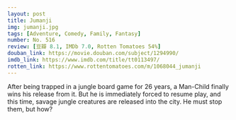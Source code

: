 ```yaml
---
layout: post 
title: Jumanji
img: jumanji.jpg
tags: [Adventure, Comedy, Family, Fantasy]
number: No. 516
review: [豆瓣 8.1, IMDb 7.0, Rotten Tomatoes 54%]
douban_link: https://movie.douban.com/subject/1294990/
imdb_link: https://www.imdb.com/title/tt0113497/
rotten_link: https://www.rottentomatoes.com/m/1068044_jumanji
---
```


After being trapped in a jungle board game for 26 years, a Man-Child finally wins his release from it. But he is immediately forced to resume play, and this time, savage jungle creatures are released into the city. He must stop them, but how?